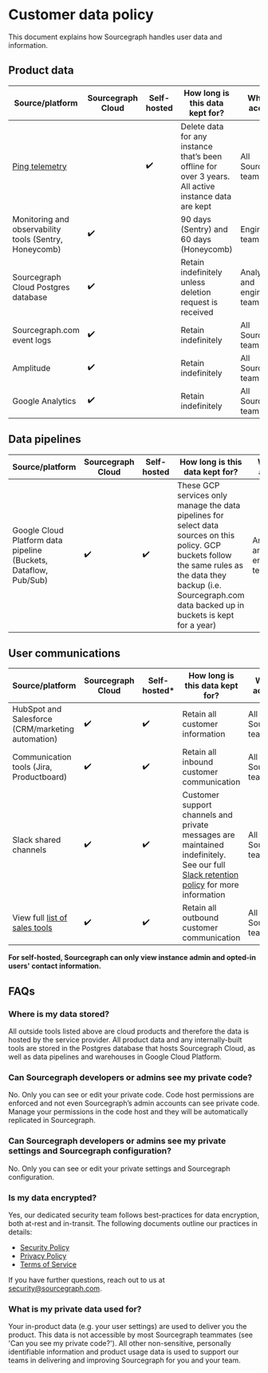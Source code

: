 # Customer data policy

This document explains how Sourcegraph handles user data and information.

## Product data

| Source/platform                                            | Sourcegraph Cloud | Self-hosted | How long is this data kept for?                                                                      | Who has access?                 |
| ---------------------------------------------------------- | ----------------- | ----------- | ---------------------------------------------------------------------------------------------------- | ------------------------------- |
| [Ping telemetry](https://docs.sourcegraph.com/admin/pings) |                   | ✔️          | Delete data for any instance that’s been offline for over 3 years. All active instance data are kept | All Sourcegraph teammates       |
| Monitoring and observability tools (Sentry, Honeycomb)     | ✔️                |             | 90 days (Sentry) and 60 days (Honeycomb)                                                             | Engineering teams               |
| Sourcegraph Cloud Postgres database                        | ✔️                |             | Retain indefinitely unless deletion request is received                                              | Analytics and engineering teams |
| Sourcegraph.com event logs                                 | ✔️                |             | Retain indefinitely                                                                                  | All Sourcegraph teammates       |
| Amplitude                                                  | ✔️                |             | Retain indefinitely                                                                                  | All Sourcegraph teammates       |
| Google Analytics                                           | ✔️                |             | Retain indefinitely                                                                                  | All Sourcegraph teammates       |

## Data pipelines

| Source/platform                                                  | Sourcegraph Cloud | Self-hosted | How long is this data kept for?                                                                                                                                                                                         | Who has access?                 |
| ---------------------------------------------------------------- | ----------------- | ----------- | ----------------------------------------------------------------------------------------------------------------------------------------------------------------------------------------------------------------------- | ------------------------------- |
| Google Cloud Platform data pipeline (Buckets, Dataflow, Pub/Sub) | ✔️                | ✔️          | These GCP services only manage the data pipelines for select data sources on this policy. GCP buckets follow the same rules as the data they backup (i.e. Sourcegraph.com data backed up in buckets is kept for a year) | Analytics and engineering teams |

## User communications

| Source/platform                                                                  | Sourcegraph Cloud | Self-hosted\* | How long is this data kept for?                                                                                                                                                                                | Who can access it?        |
| -------------------------------------------------------------------------------- | ----------------- | ------------- | -------------------------------------------------------------------------------------------------------------------------------------------------------------------------------------------------------------- | ------------------------- |
| HubSpot and Salesforce (CRM/marketing automation)                                | ✔️                | ✔️            | Retain all customer information                                                                                                                                                                                | All Sourcegraph teammates |
| Communication tools (Jira, Productboard)                                         | ✔️                | ✔️            | Retain all inbound customer communication                                                                                                                                                                      | All Sourcegraph teammates |
| Slack shared channels                                                            | ✔️                | ✔️            | Customer support channels and private messages are maintained indefinitely. See our full [Slack retention policy](../../../company-info-and-process/communication/team_chat.md#retention) for more information | All Sourcegraph teammates |
| View full [list of sales tools](../../sales/onboarding/index.md#getting-started) | ✔️                | ✔️            | Retain all outbound customer communication                                                                                                                                                                     | All Sourcegraph teammates |

**For self-hosted, Sourcegraph can only view instance admin and opted-in users' contact information.**

## FAQs

### Where is my data stored?

All outside tools listed above are cloud products and therefore the data is hosted by the service provider. All product data and any internally-built tools are stored in the Postgres database that hosts Sourcegraph Cloud, as well as data pipelines and warehouses in Google Cloud Platform.

### Can Sourcegraph developers or admins see my private code?

No. Only you can see or edit your private code. Code host permissions are enforced and not even Sourcegraph’s admin accounts can see private code. Manage your permissions in the code host and they will be automatically replicated in Sourcegraph.

### Can Sourcegraph developers or admins see my private settings and Sourcegraph configuration?

No. Only you can see or edit your private settings and Sourcegraph configuration.

### Is my data encrypted?

Yes, our dedicated security team follows best-practices for data encryption, both at-rest and in-transit. The following documents outline our practices in details:

- [Security Policy](https://about.sourcegraph.com/security/)
- [Privacy Policy](https://about.sourcegraph.com/privacy/)
- [Terms of Service](https://about.sourcegraph.com/terms-dotcom)

If you have further questions, reach out to us at [security@sourcegraph.com](mailto:security@sourcegraph.com).

### What is my private data used for?

Your in-product data (e.g. your user settings) are used to deliver you the product. This data is not accessible by most Sourcegraph teammates (see 'Can you see my private code?'). All other non-sensitive, personally identifiable information and product usage data is used to support our teams in delivering and improving Sourcegraph for you and your team.
